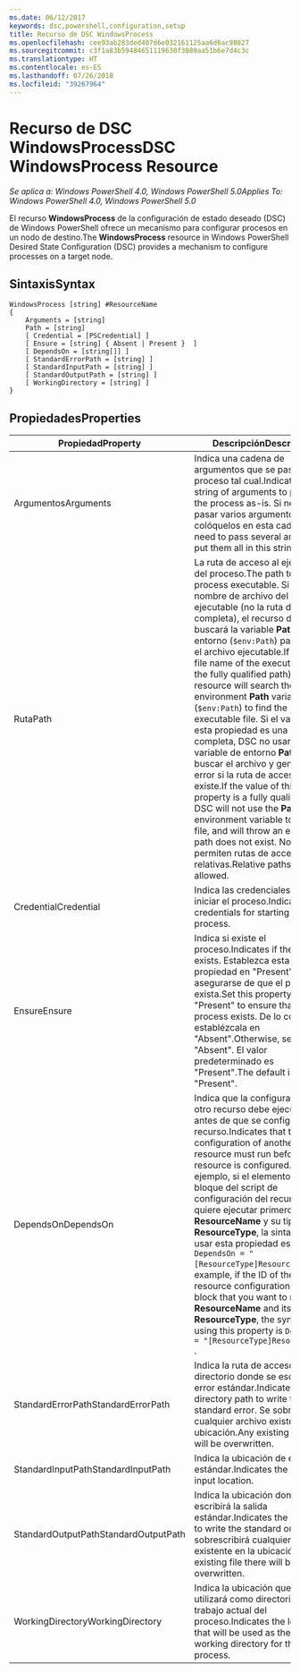 ```yaml
---
ms.date: 06/12/2017
keywords: dsc,powershell,configuration,setup
title: Recurso de DSC WindowsProcess
ms.openlocfilehash: cee93ab283ded407d6e032161125aa6d6ac98827
ms.sourcegitcommit: c3f1a83b59484651119630f3089aa51b6e7d4c3c
ms.translationtype: HT
ms.contentlocale: es-ES
ms.lasthandoff: 07/26/2018
ms.locfileid: "39267964"
---
```

# <a name="dsc-windowsprocess-resource"></a><span data-ttu-id="d8ab3-103">Recurso de DSC WindowsProcess</span><span class="sxs-lookup"><span data-stu-id="d8ab3-103">DSC WindowsProcess Resource</span></span>

<span data-ttu-id="d8ab3-104">_Se aplica a: Windows PowerShell 4.0, Windows PowerShell 5.0_</span><span class="sxs-lookup"><span data-stu-id="d8ab3-104">_Applies To: Windows PowerShell 4.0, Windows PowerShell 5.0_</span></span>

<span data-ttu-id="d8ab3-105">El recurso **WindowsProcess** de la configuración de estado deseado (DSC) de Windows PowerShell ofrece un mecanismo para configurar procesos en un nodo de destino.</span><span class="sxs-lookup"><span data-stu-id="d8ab3-105">The **WindowsProcess** resource in Windows PowerShell Desired State Configuration (DSC) provides a mechanism to configure processes on a target node.</span></span>

## <a name="syntax"></a><span data-ttu-id="d8ab3-106">Sintaxis</span><span class="sxs-lookup"><span data-stu-id="d8ab3-106">Syntax</span></span>

```
WindowsProcess [string] #ResourceName
{
    Arguments = [string]
    Path = [string]
    [ Credential = [PSCredential] ]
    [ Ensure = [string] { Absent | Present }  ]
    [ DependsOn = [string[]] ]
    [ StandardErrorPath = [string] ]
    [ StandardInputPath = [string] ]
    [ StandardOutputPath = [string] ]
    [ WorkingDirectory = [string] ]
}
```

## <a name="properties"></a><span data-ttu-id="d8ab3-107">Propiedades</span><span class="sxs-lookup"><span data-stu-id="d8ab3-107">Properties</span></span>

| <span data-ttu-id="d8ab3-108">Propiedad</span><span class="sxs-lookup"><span data-stu-id="d8ab3-108">Property</span></span> | <span data-ttu-id="d8ab3-109">Descripción</span><span class="sxs-lookup"><span data-stu-id="d8ab3-109">Description</span></span> |
| --- | --- |
| <span data-ttu-id="d8ab3-110">Argumentos</span><span class="sxs-lookup"><span data-stu-id="d8ab3-110">Arguments</span></span>| <span data-ttu-id="d8ab3-111">Indica una cadena de argumentos que se pasa al proceso tal cual.</span><span class="sxs-lookup"><span data-stu-id="d8ab3-111">Indicates a string of arguments to pass to the process as-is.</span></span> <span data-ttu-id="d8ab3-112">Si necesita pasar varios argumentos, colóquelos en esta cadena.</span><span class="sxs-lookup"><span data-stu-id="d8ab3-112">If you need to pass several arguments, put them all in this string.</span></span>|
| <span data-ttu-id="d8ab3-113">Ruta</span><span class="sxs-lookup"><span data-stu-id="d8ab3-113">Path</span></span>| <span data-ttu-id="d8ab3-114">La ruta de acceso al ejecutable del proceso.</span><span class="sxs-lookup"><span data-stu-id="d8ab3-114">The path to the process executable.</span></span> <span data-ttu-id="d8ab3-115">Si este es el nombre de archivo del ejecutable (no la ruta de acceso completa), el recurso de DSC buscará la variable **Path** del entorno (`$env:Path`) para buscar el archivo ejecutable.</span><span class="sxs-lookup"><span data-stu-id="d8ab3-115">If this the file name of the executable (not the fully qualified path), the DSC resource will search the environment **Path** variable (`$env:Path`) to find the executable file.</span></span> <span data-ttu-id="d8ab3-116">Si el valor de esta propiedad es una ruta completa, DSC no usará la variable de entorno **Path** para buscar el archivo y generará un error si la ruta de acceso no existe.</span><span class="sxs-lookup"><span data-stu-id="d8ab3-116">If the value of this property is a fully qualified path, DSC will not use the **Path** environment variable to find the file, and will throw an error if the path does not exist.</span></span> <span data-ttu-id="d8ab3-117">No se permiten rutas de acceso relativas.</span><span class="sxs-lookup"><span data-stu-id="d8ab3-117">Relative paths are not allowed.</span></span>|
| <span data-ttu-id="d8ab3-118">Credential</span><span class="sxs-lookup"><span data-stu-id="d8ab3-118">Credential</span></span>| <span data-ttu-id="d8ab3-119">Indica las credenciales para iniciar el proceso.</span><span class="sxs-lookup"><span data-stu-id="d8ab3-119">Indicates the credentials for starting the process.</span></span>|
| <span data-ttu-id="d8ab3-120">Ensure</span><span class="sxs-lookup"><span data-stu-id="d8ab3-120">Ensure</span></span>| <span data-ttu-id="d8ab3-121">Indica si existe el proceso.</span><span class="sxs-lookup"><span data-stu-id="d8ab3-121">Indicates if the process exists.</span></span> <span data-ttu-id="d8ab3-122">Establezca esta propiedad en "Present" para asegurarse de que el proceso exista.</span><span class="sxs-lookup"><span data-stu-id="d8ab3-122">Set this property to "Present" to ensure that the process exists.</span></span> <span data-ttu-id="d8ab3-123">De lo contrario, establézcala en "Absent".</span><span class="sxs-lookup"><span data-stu-id="d8ab3-123">Otherwise, set it to "Absent".</span></span> <span data-ttu-id="d8ab3-124">El valor predeterminado es "Present".</span><span class="sxs-lookup"><span data-stu-id="d8ab3-124">The default is "Present".</span></span>|
| <span data-ttu-id="d8ab3-125">DependsOn</span><span class="sxs-lookup"><span data-stu-id="d8ab3-125">DependsOn</span></span> | <span data-ttu-id="d8ab3-126">Indica que la configuración de otro recurso debe ejecutarse antes de que se configure este recurso.</span><span class="sxs-lookup"><span data-stu-id="d8ab3-126">Indicates that the configuration of another resource must run before this resource is configured.</span></span> <span data-ttu-id="d8ab3-127">Por ejemplo, si el elemento ID del bloque del script de configuración del recurso que quiere ejecutar primero es **ResourceName** y su tipo es **ResourceType**, la sintaxis para usar esta propiedad es `DependsOn = "[ResourceType]ResourceName"`.</span><span class="sxs-lookup"><span data-stu-id="d8ab3-127">For example, if the ID of the resource configuration script block that you want to run first is **ResourceName** and its type is **ResourceType**, the syntax for using this property is `DependsOn = "[ResourceType]ResourceName"` .</span></span>|
| <span data-ttu-id="d8ab3-128">StandardErrorPath</span><span class="sxs-lookup"><span data-stu-id="d8ab3-128">StandardErrorPath</span></span>| <span data-ttu-id="d8ab3-129">Indica la ruta de acceso del directorio donde se escribirá el error estándar.</span><span class="sxs-lookup"><span data-stu-id="d8ab3-129">Indicates the directory path to write the standard error.</span></span> <span data-ttu-id="d8ab3-130">Se sobrescribirá cualquier archivo existente en la ubicación.</span><span class="sxs-lookup"><span data-stu-id="d8ab3-130">Any existing file there will be overwritten.</span></span>|
| <span data-ttu-id="d8ab3-131">StandardInputPath</span><span class="sxs-lookup"><span data-stu-id="d8ab3-131">StandardInputPath</span></span>| <span data-ttu-id="d8ab3-132">Indica la ubicación de entrada estándar.</span><span class="sxs-lookup"><span data-stu-id="d8ab3-132">Indicates the standard input location.</span></span>|
| <span data-ttu-id="d8ab3-133">StandardOutputPath</span><span class="sxs-lookup"><span data-stu-id="d8ab3-133">StandardOutputPath</span></span>| <span data-ttu-id="d8ab3-134">Indica la ubicación donde se escribirá la salida estándar.</span><span class="sxs-lookup"><span data-stu-id="d8ab3-134">Indicates the location to write the standard output.</span></span> <span data-ttu-id="d8ab3-135">Se sobrescribirá cualquier archivo existente en la ubicación.</span><span class="sxs-lookup"><span data-stu-id="d8ab3-135">Any existing file there will be overwritten.</span></span>|
| <span data-ttu-id="d8ab3-136">WorkingDirectory</span><span class="sxs-lookup"><span data-stu-id="d8ab3-136">WorkingDirectory</span></span>| <span data-ttu-id="d8ab3-137">Indica la ubicación que se utilizará como directorio de trabajo actual del proceso.</span><span class="sxs-lookup"><span data-stu-id="d8ab3-137">Indicates the location that will be used as the current working directory for the process.</span></span>|